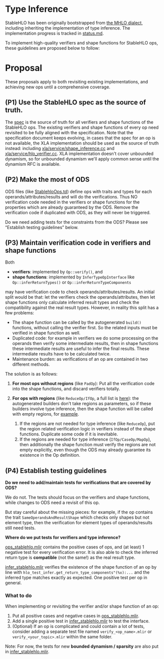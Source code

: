 # Type Inference

StableHLO has been originally bootstrapped from [the MHLO dialect](https://github.com/tensorflow/mlir-hlo#meta-hlo-dialect-mhlo), including inheriting the implementation of type inference. The implementation progress is tracked in [status.md](https://github.com/openxla/stablehlo/blob/main/docs/status.md).

To implement high-quality verifiers and shape functions for StableHLO ops, these guidelines are proposed below to follow:

# Proposal

These proposals apply to both revisiting existing implementations, and achieving new ops until a comprehensive coverage.

## (P1) Use the StableHLO spec as the source of truth.

The [spec](https://github.com/openxla/stablehlo/blob/main/docs/spec.md) is the source of truth for all verifiers and shape functions of the StableHLO ops. The existing verifiers and shape functions of every op need revisited to be fully aligned with the specification. Note that the specification document keeps evolving, in cases that the spec for an op is not available, the XLA implementation should be used as the source of truth instead: including [xla/service/shape\_inference.cc](https://github.com/tensorflow/tensorflow/blob/master/tensorflow/compiler/xla/service/shape_inference.cc) and [xla/service/hlo\_verifier.cc](https://github.com/tensorflow/tensorflow/blob/master/tensorflow/compiler/xla/service/hlo_verifier.cc). XLA implementation doesn't cover unbounded dynamism, so for unbounded dynamism we'll apply common sense until the dynamism RFC is available.


## (P2) Make the most of ODS

ODS files (like [StablehloOps.td](https://github.com/openxla/stablehlo/blob/main/stablehlo/dialect/StablehloOps.td)) define ops with traits and types for each operands/attributes/results and will do the verifications. Thus NO verification code needed in the verifiers or shape functions for the properties which are already guaranteed by the ODS.  Remove the verification code if duplicated with ODS, as they will never be triggered.

Do we need adding tests for the constraints from the ODS? Please see “Establish testing guidelines” below.


## (P3) Maintain verification code in verifiers and shape functions

Both
- **verifiers**: implemented by `Op::verify()`, and
- **shape functions**: implemented by `InferTypeOpInterface` like `Op::inferReturnTypes()` or `Op::inferReturnTypeComponents`

may have verification code to check operands/attributes/results. An initial split would be that: let the verifiers check the operands/attributes, then let shape functions only calculate inferred result types and check the compatibility against the real result types. However, in reality this split has a few problems:

- The shape function can be called by the autogenerated `build()` functions, without calling the verifier first. So the related inputs must be verified in shape function as well.
- Duplicated code: for example in verifiers we do some processing on the operands then verify some intermediate results, then in shape functions these intermediate results are useful to infer the final results. These intermediate results have to be calculated twice.
- Maintenance burden: as verifications of an op are contained in two different methods.

The solution is as follows:

1. **For most ops without regions** (like `PadOp`):
Put all the verification code into the shape functions, and discard verifiers totally.

2. **For ops with regions** (like `ReduceOp/IfOp`, a full list is [here](https://github.com/openxla/stablehlo/pull/401)): the autogenerated builders don't take regions as parameters, so if these builders involve type inference, then the shape function will be called with empty regions, for [example](https://github.com/tensorflow/mlir-hlo/blob/129ae36971a9e3e110d8b91b91a150942d13ff81/mhlo/transforms/mhlo_canonicalize_reduction/mhlo_canonicalize_reduction.cc#L221).
    1. If the regions are not needed for type inference (like `ReduceOp`), put the region related verification logic in verifiers instead of the shape functions. Duplicate some code if it is inevitable.
    2. If the regions are needed for type inference (`IfOp/CaseOp/MapOp`), then additionally the shape function must verify the regions are not empty explicitly, even though the ODS may already guarantee its existence in the Op definition.


## (P4) Establish testing guidelines

**Do we need to add/maintain tests for verifications that are covered by ODS?**

We do not. The tests should focus on the verifiers and shape functions, while changes to ODS need a revisit of this op.

But stay careful about the missing pieces: for example, if the op contains the trait `SameOperandsAndResultShape` which checks only shapes but not element type, then the verification for element types of operands/results still need tests.

**Where do we put tests for verifiers and type inference?**

[ops\_stablehlo.mlir](https://github.com/openxla/stablehlo/blob/main/stablehlo/tests/ops_stablehlo.mlir) contains the positive cases of ops, and (at least) 1 negative test for every verification error. It is also able to check the inferred return type is **compatible** (not the same!) as the real result type.

[infer\_stablehlo.mlir](https://github.com/openxla/stablehlo/blob/main/stablehlo/tests/infer_stablehlo.mlir) verifies the existence of the shape function of an op by line with `hlo_test_infer.get_return_type_components"(%x):...` and the inferred type matches exactly as expected. One positive test per op in general.

### What to do

When implementing or revisiting the verifier and/or shape function of an op:
1. Put all positive cases and negative cases in [ops\_stablehlo.mlir](https://github.com/openxla/stablehlo/blob/main/stablehlo/tests/ops_stablehlo.mlir).
2. Add a single positive test in [infer\_stablehlo.mlir](https://github.com/openxla/stablehlo/blob/main/stablehlo/tests/infer_stablehlo.mlir) to test the interface.
3. (Optional) If an op is complicated and could contain a lot of tests, consider adding a separate test file named `verify_<op_name>.mlir` or` verify_<your_topic>.mlir` within the same folder.

Note: For now, the tests for new **bounded dynamism / sparsity** are also put in [infer\_stablehlo.mlir](https://github.com/openxla/stablehlo/blob/main/stablehlo/tests/infer_stablehlo.mlir).

